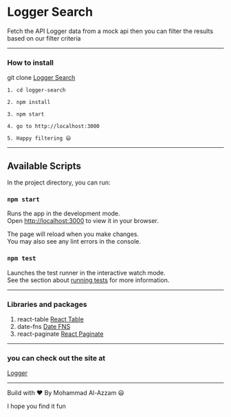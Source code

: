 # Logger Search

Fetch the API Logger data from a mock api then you can filter the results based on our filter criteria

---

### How to install

git clone [Logger Search](https://github.com/MohdAzzam/logger-search)

    1. cd logger-search

    2. npm install

    3. npm start

    4. go to http://localhost:3000

    5. Happy filtering 😃

---

## Available Scripts

In the project directory, you can run:

### `npm start`

Runs the app in the development mode.\
Open [http://localhost:3000](http://localhost:3000) to view it in your browser.

The page will reload when you make changes.\
You may also see any lint errors in the console.

### `npm test`

Launches the test runner in the interactive watch mode.\
See the section about [running tests](https://facebook.github.io/create-react-app/docs/running-tests) for more information.

---

### Libraries and packages

1. react-table [React Table](https://react-table-v7.tanstack.com/)
2. date-fns [Date FNS](https://date-fns.org/)
3. react-paginate [React Paginate](https://www.npmjs.com/package/react-paginate)

---

### you can check out the site at

[Logger](https://azzam-logger.netlify.app/)

---

Build with ❤️ By Mohammad Al-Azzam 😃

I hope you find it fun
